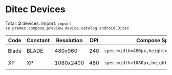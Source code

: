 # Ditec Devices

Total: **2** devices. Import: `import se.premex.compose.preview.device.catalog.android.Ditec`

| Code | Constant | Resolution | DPI | Compose Spec | Preview Usage |
|------|----------|------------|-----|-------------|---------------|
| Blade | BLADE | 480x960 | 240 | `spec:width=480px,height=960px,dpi=240` | `@Preview(device = Ditec.BLADE)` |
| XP | XP | 1080x2400 | 480 | `spec:width=1080px,height=2400px,dpi=480` | `@Preview(device = Ditec.XP)` |

<!-- Generated automatically. Do not edit manually. -->
